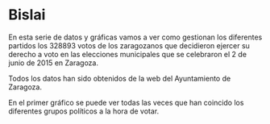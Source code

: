 # Bislai

En esta serie de datos y gráficas vamos a ver como gestionan los diferentes partidos los 328893 votos de los zaragozanos que decidieron ejercer su derecho a voto en las elecciones municipales que se celebraron el 2 de junio de 2015 en Zaragoza.

Todos los datos han sido obtenidos de la web del Ayuntamiento de Zaragoza.

En el primer gráfico se puede ver todas las veces que han coincido los diferentes grupos políticos a la hora de votar.



